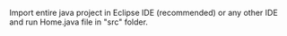 
Import entire java project in Eclipse IDE (recommended) or any other IDE and run Home.java file in "src" folder.

